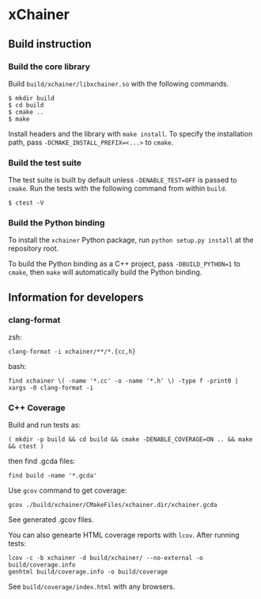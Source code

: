 # xChainer

## Build instruction

### Build the core library

Build `build/xchainer/libxchainer.so` with the following commands.

```shell-session
$ mkdir build
$ cd build
$ cmake ..
$ make
```

Install headers and the library with `make install`.
To specify the installation path, pass `-DCMAKE_INSTALL_PREFIX=<...>` to `cmake`.

### Build the test suite

The test suite is built by default unless `-DENABLE_TEST=OFF` is passed to `cmake`. Run the tests with the following command from within `build`.

```shell-session
$ ctest -V
```

### Build the Python binding

To install the `xchainer` Python package, run `python setup.py install` at the repository root.

To build the Python binding as a C++ project, pass `-DBUILD_PYTHON=1` to `cmake`,
then `make` will automatically build the Python binding.

## Information for developers

### clang-format

zsh:

```shell-session
clang-format -i xchainer/**/*.{cc,h}
```

bash:

```shell-session
find xchainer \( -name '*.cc' -o -name '*.h' \) -type f -print0 | xargs -0 clang-format -i
```

### C++ Coverage

Build and run tests as:

```
( mkdir -p build && cd build && cmake -DENABLE_COVERAGE=ON .. && make && ctest )
```

then find .gcda files:

```shell-session
find build -name '*.gcda'
```

Use `gcov` command to get coverage:

```shell-session
gcov ./build/xchainer/CMakeFiles/xchainer.dir/xchainer.gcda
```

See generated .gcov files.

You can also genearte HTML coverage reports with `lcov`. After running tests:

```shell-session
lcov -c -b xchainer -d build/xchainer/ --no-external -o build/coverage.info
genhtml build/coverage.info -o build/coverage
```

See `build/coverage/index.html` with any browsers.

